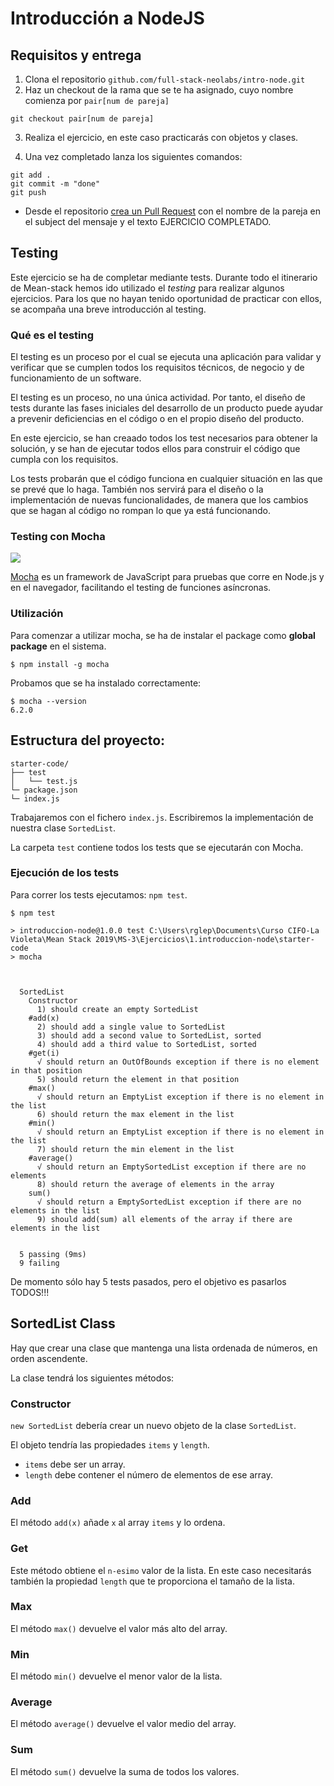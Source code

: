 # Introducción a NodeJS

## Requisitos y entrega


1. Clona el repositorio `github.com/full-stack-neolabs/intro-node.git`
2. Haz un checkout de la rama que se te ha asignado, cuyo nombre comienza por `pair[num de pareja]`

```
git checkout pair[num de pareja]
```

3. Realiza el ejercicio, en este caso practicarás con objetos y clases.

4. Una vez completado lanza los siguientes comandos:

```
git add .
git commit -m "done"
git push

```

- Desde el repositorio [crea un Pull Request](https://help.github.com/articles/creating-a-pull-request/) con el nombre de la pareja en el subject del mensaje y el texto EJERCICIO COMPLETADO.

## Testing

Este ejercicio se ha de completar mediante tests. Durante todo el itinerario de Mean-stack hemos ido utilizado el _testing_ para realizar algunos ejercicios. Para los que no hayan tenido oportunidad de practicar con ellos, se acompaña una breve introducción al testing.

### Qué es el testing

El testing es un proceso por el cual se ejecuta una aplicación para validar y verificar que se cumplen todos los requisitos técnicos, de negocio y de funcionamiento de un software.

El testing es un proceso, no una única actividad. Por tanto, el diseño de tests durante las fases iniciales del desarrollo de un producto puede ayudar a prevenir deficiencias en el código o en el propio diseño del producto.

En este ejercicio, se han creaado todos los test necesarios para obtener la solución, y se han de ejecutar todos ellos para construir el código que cumpla con los requisitos.

Los tests probarán que el código funciona en cualquier situación en las que se prevé que lo haga. También nos servirá para el diseño o la implementación de nuevas funcionalidades, de manera que los cambios que se hagan al código no rompan lo que ya está funcionando.

### Testing con Mocha

![](https://imgur.com/h07x7bq.png)

[Mocha](https://mochajs.org/) es un framework de JavaScript para pruebas que corre en Node.js y en el navegador, facilitando el testing de funciones asíncronas.

### Utilización

Para comenzar a utilizar mocha, se ha de instalar el package como **global package** en el sistema.

```
$ npm install -g mocha
```

Probamos que se ha instalado correctamente:

```
$ mocha --version
6.2.0
```

## Estructura del proyecto:


```
starter-code/
├── test
│   └── test.js
└─ package.json
└─ index.js
```
Trabajaremos con el fichero `index.js`. Escribiremos la implementación de nuestra clase `SortedList`.

La carpeta `test` contiene todos los tests que se ejecutarán con Mocha.

### Ejecución de los tests

Para correr los tests ejecutamos: `npm test`.

```
$ npm test

> introduccion-node@1.0.0 test C:\Users\rglep\Documents\Curso CIFO-La Violeta\Mean Stack 2019\MS-3\Ejercicios\1.introduccion-node\starter-code
> mocha



  SortedList
    Constructor
      1) should create an empty SortedList
    #add(x)
      2) should add a single value to SortedList
      3) should add a second value to SortedList, sorted
      4) should add a third value to SortedList, sorted
    #get(i)
      √ should return an OutOfBounds exception if there is no element in that position
      5) should return the element in that position
    #max()
      √ should return an EmptyList exception if there is no element in the list
      6) should return the max element in the list
    #min()
      √ should return an EmptyList exception if there is no element in the list
      7) should return the min element in the list
    #average()
      √ should return an EmptySortedList exception if there are no elements
      8) should return the average of elements in the array
    sum()
      √ should return a EmptySortedList exception if there are no elements in the list
      9) should add(sum) all elements of the array if there are elements in the list


  5 passing (9ms)
  9 failing

```
De momento sólo hay 5 tests pasados, pero el objetivo es pasarlos TODOS!!!

## SortedList Class

Hay que crear una clase que mantenga una lista ordenada de números, en orden ascendente.

La clase tendrá los siguientes métodos:

### Constructor

`new SortedList` debería crear un nuevo objeto de la clase `SortedList`. 

El objeto tendría las propiedades `items` y `length`. 

- `items` debe ser un array.
- `length` debe contener el número de elementos de ese array.

### Add

El método `add(x)` añade `x` al array `items` y lo ordena.

### Get

Este método obtiene el `n-esimo` valor de la lista.
En este caso necesitarás también la propiedad `length` que te proporciona el tamaño de la lista.

### Max

El método `max()` devuelve el valor más alto del array.

### Min
El método `min()` devuelve el menor valor de la lista.

### Average

El método `average()` devuelve el valor medio del array.

### Sum

El método `sum()` devuelve la suma de todos los valores.
